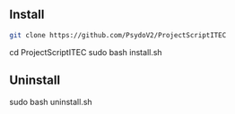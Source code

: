## Install

```bash
git clone https://github.com/PsydoV2/ProjectScriptITEC 
```
cd ProjectScriptITEC
sudo bash install.sh

## Uninstall

sudo bash uninstall.sh
